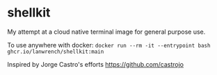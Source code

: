 # shellkit

My attempt at a cloud native terminal image for general purpose use.

To use anywhere with docker:
`docker run --rm -it --entrypoint bash ghcr.io/lanwrench/shellkit:main`

Inspired by Jorge Castro's efforts https://github.com/castrojo
